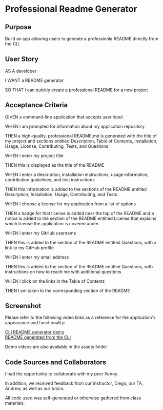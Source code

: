 # Professional Readme Generator

## Purpose
Build an app allowing users to geneate a professionla README directly from the CLI.

## User Story

AS A developer

I WANT a README generator

SO THAT I can quickly create a professional README for a new project

## Acceptance Criteria

GIVEN a command-line application that accepts user input

WHEN I am prompted for information about my application repository

THEN a high-quality, professional README.md is generated with the title of my project and sections entitled Description, Table of Contents, Installation, Usage, License, Contributing, 
Tests, and Questions

WHEN I enter my project title

THEN this is displayed as the title of the README

WHEN I enter a description, installation instructions, usage information, contribution guidelines, and test instructions

THEN this information is added to the sections of the README entitled Description, Installation, Usage, Contributing, and Tests

WHEN I choose a license for my application from a list of options

THEN a badge for that license is added near the top of the README and a notice is added to the section of the README entitled License that explains which license the application is 
covered under

WHEN I enter my GitHub username

THEN this is added to the section of the README entitled Questions, with a link to my GitHub profile

WHEN I enter my email address

THEN this is added to the section of the README entitled Questions, with instructions on how to reach me with additional questions

WHEN I click on the links in the Table of Contents

THEN I am taken to the corresponding section of the README

## Screenshot
Please refer to the following video links as a reference for the application's appearance and functionality:

[CLI README generator demo](https://www.youtube.com/watch?v=7TFQRovrBco) <br/>
[README generated from the CLI](https://www.youtube.com/watch?v=q_lcv-FF7SE) <br/>

Demo videos are also available in the assets folder

## Code Sources and Collaborators
I had the opportunity to collaborate with my peer Kenny.

In addition, we received feedback from our instructor, Diego, our TA, Andrew, as well as our tutors.

All code used was self-generated or otherwise gathered from class materials.